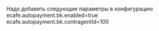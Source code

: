 Надо добавить следующие параметры в конфигурацию
ecafe.autopayment.bk.enabled=true
ecafe.autopayment.bk.contragentId=100